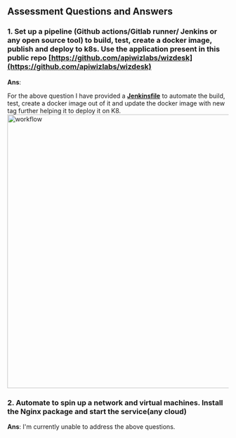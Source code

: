 ## Assessment Questions and Answers

### 1. Set up a pipeline (Github actions/Gitlab runner/ Jenkins or any open source tool) to build, test, create a docker image, publish and deploy to k8s. Use the application present in this public repo [https://github.com/apiwizlabs/wizdesk](https://github.com/apiwizlabs/wizdesk)

**Ans**: 

For the above question I have provided a **[Jenkinsfile](https://github.com/YashPimple/DevOps-Internship-Assesment/blob/main/04-CI-CD/Jenkinsfile)** to automate the build, test, create a docker image out of it and update the docker image with new tag further helping it to deploy it on K8.
 <img width="623" alt="workflow" src="https://github.com/YashPimple/DevOps-Internship-Assesment/assets/97302447/29284e98-dc24-435a-87d7-a89de3495302">


### 2. Automate to spin up a network and virtual machines. Install the Nginx package and start the service(any cloud)

**Ans**: 
I'm currently unable to address the above questions.
